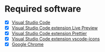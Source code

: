 # Required software

- [x] [Visual Studio Code](https://code.visualstudio.com/)
- [x] [Visual Studio Code extension Live Preview](https://marketplace.visualstudio.com/items?itemName=ms-vscode.live-server)
- [x] [Visual Studio Code extension Prettier](https://marketplace.visualstudio.com/items?itemName=esbenp.prettier-vscode)
- [x] [Visual Studio Code extension vscode-icons](https://marketplace.visualstudio.com/items?itemName=vscode-icons-team.vscode-icons)
- [x] [Google Chrome](https://www.google.com/chrome/)
